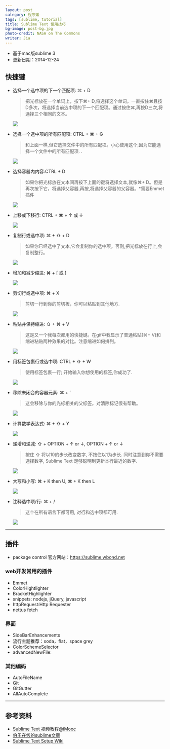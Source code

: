 ```yaml
---
layout: post
category: 程序媛
tags: [sublime, tutorial]
title: Sublime Text 使用技巧
bg-image: post-bg.jpg
photo-credit: NASA on The Commons
writer: Jia
---
```


- 基于mac版sublime 3
- 更新日期：2014-12-24

## 快捷键

- 选择一个选中项的下一个匹配项: ⌘ + D
  >把光标放在一个单词上，按下⌘+ D,将选择这个单词。一直按住⌘且按D多次，将选择当前选中项的下一个匹配项。通过按住⌘,再按D三次,将选择三个相同的文本。

  ![](http://mmbiz.qpic.cn/mmbiz/KovAgJ2aWyaIAgGSNJs3libcdWlkeroRhXJovrhUNXundF2Hr3Wm8DZL5nVbG0YYVNEKVABpUtEqB98Mg7NMrbA/0/mmbizgif)

  <!-- break -->

- 选择一个选中项的所有匹配项: CTRL + ⌘ + G
  >和上面一样,但它选择文件中的所有匹配项。小心使用这个,因为它能选择一个文件中的所有匹配项. .

  ![](http://mmbiz.qpic.cn/mmbiz/KovAgJ2aWyaIAgGSNJs3libcdWlkeroRh7E0QYZVTtnOuicRFmkakavyLbSHChEgvb3poJWuRkJwmbwg1VTib8dkg/0/mmbizgif)

- 选择容器内内容:CTRL + D
  >如果你把光标放在文本间再按下上面的键将选择文本,就像⌘+ D。但是再次按下它，将选择父容器,再按,将选择父容器的父容器。*需要Emmet插件

  ![](http://mmbiz.qpic.cn/mmbiz/KovAgJ2aWyaIAgGSNJs3libcdWlkeroRhiaYr2icg6JKsnFsRCiciafQmiclERYKLEewfUC7VMwoxm7wlsGia2eFBJUQA/0/mmbizgif)

- 上移或下移行: CTRL + ⌘ + ↑ 或 ↓

  ![](http://mmbiz.qpic.cn/mmbiz/KovAgJ2aWyaIAgGSNJs3libcdWlkeroRhIaf5wxDDuObT6hicj9ntp1YNJRrNzee0PAmDK6yflvvjc71UBwIP1Xg/0/mmbizgif)

- 复制行或选中项: ⌘ + ⇧ + D
  >如果你已经选中了文本,它会复制你的选中项。否则,把光标放在行上,会复制整行。

  ![](http://mmbiz.qpic.cn/mmbiz/KovAgJ2aWyaIAgGSNJs3libcdWlkeroRhhU7ynQeUm3UOicfxiaDclPHp2eOvcf1oKicYcxI3eNepkicQlEr6Q0SyDw/0/mmbizgif)

- 增加和减少缩进: ⌘ + [ 或 ]

  ![](http://mmbiz.qpic.cn/mmbiz/KovAgJ2aWyaIAgGSNJs3libcdWlkeroRh2lk5ZcHmnSjvbSNOIicZw3aD8ajWSym8vXe9xrf6aPqsgCk7ahZ7KBQ/0/mmbizgif)

- 剪切行或选中项: ⌘ + X
  >剪切一行到你的剪切板，你可以粘贴到其他地方.

  ![](http://mmbiz.qpic.cn/mmbiz/KovAgJ2aWyaIAgGSNJs3libcdWlkeroRhq33yzc3TId6RZQlevicJZiatoQdNnNWNsInl3CwibVIpkwXYE0E0ptx1g/0/mmbizgif)

- 粘贴并保持缩进: ⇧ + ⌘ + V
  >这是又一个我每次都用的快捷键。在gif中我显示了普通粘贴(⌘+ V)和缩进粘贴两种效果的对比。注意缩进如何排列。

  ![](http://mmbiz.qpic.cn/mmbiz/KovAgJ2aWyaIAgGSNJs3libcdWlkeroRhKgDCiacsocTeaAoQDmePgsEhSw1Zbibs899YC8F2P3c5eonRKpTiaqlOw/0/mmbizgif)

- 用标签包裹行或选中项: CTRL + ⇧ + W
  >使用标签包裹一行; 开始输入你想使用的标签,你成功了.

  ![](http://mmbiz.qpic.cn/mmbiz/KovAgJ2aWyaIAgGSNJs3libcdWlkeroRhqBqroCIabJvMiaK6TRKFv5A9IEdUTcicBVuibg9OHiczOKSicTd5jKleHhg/0/mmbizgif)

- 移除未闭合的容器元素: ⌘ + ’
  >这会移除与你的光标相关的父标签。对清除标记很有帮助。

  ![](http://mmbiz.qpic.cn/mmbiz/KovAgJ2aWyaIAgGSNJs3libcdWlkeroRh9PoFmcD2D8AePRyXj1G9TYo50dah3vx5wdUeBgEslicib3oAVibQhwZwQ/0/mmbizgif)


- 计算数学表达式: ⌘ + ⇧ + Y

  ![](http://mmbiz.qpic.cn/mmbiz/KovAgJ2aWyaIAgGSNJs3libcdWlkeroRhM23ZAIibsYV3xI69ibo2BS9ILFKCs1pkHoo4twsU0LKotXmmIWbNPbhw/0/mmbizgif)

- 递增和递减: ⇧ + OPTION + ↑ or ↓, OPTION + ↑ or ↓
  >按住 ⇧ 将以10的步长改变数字, 不按住以1为步长. 同时注意到你不需要选择数字, Sublime Text 足够聪明到更新本行最近的数字.

  ![](http://mmbiz.qpic.cn/mmbiz/KovAgJ2aWyaIAgGSNJs3libcdWlkeroRhLziceaR8hPKuKoc8jZku4MytevzXYvicEKyWef4dSF8Pnd930afVK5pw/0/mmbizgif)


- 大写和小写: ⌘ + K then U, ⌘ + K then L

  ![](http://mmbiz.qpic.cn/mmbiz/KovAgJ2aWyaIAgGSNJs3libcdWlkeroRh6LHr8ia8siaWaVkicWdqn5cQvFJq1Q5zLVpAPkYPk8W6ia5cz1icNIjNicyQ/0/mmbizgif)

- 注释选中项/行: ⌘ + /
  >这个在所有语言下都可用, 对行和选中项都可用.

  ![](http://mmbiz.qpic.cn/mmbiz/KovAgJ2aWyaIAgGSNJs3libcdWlkeroRhWOGgkepR8eqSWeAtJADIFYfnut2BOEIvz4yCpFCUHoMEy1DicUiabybQ/0/mmbizgif)

--------

## 插件

- package control 官方网站：https://sublime.wbond.net

### web开发常用的插件

- Emmet
- ColorHightlighter
- BracketHighlighter
- snippets: nodejs, jQuery, javascript
- httpRequest:Http Requester
- nettus fetch

### 界面
- SideBarEnhancements
- 流行主题推荐：soda，flat，space grey
- ColorSchemeSelector
- advancedNewFile:

### 其他编码

- AutoFileName
- Git
- GitGutter
- AllAutoComplete

--------

## 参考资料

- [Sublime Text 视频教程@iMooc](http://www.imooc.com/video/5466)
- [伯乐在线的sublime文章](http://blog.jobbole.com/tag/sublime-text/)
- [Sublime Text Setup Wiki](https://github.com/mrmartineau/SublimeTextSetupWiki/wiki)
